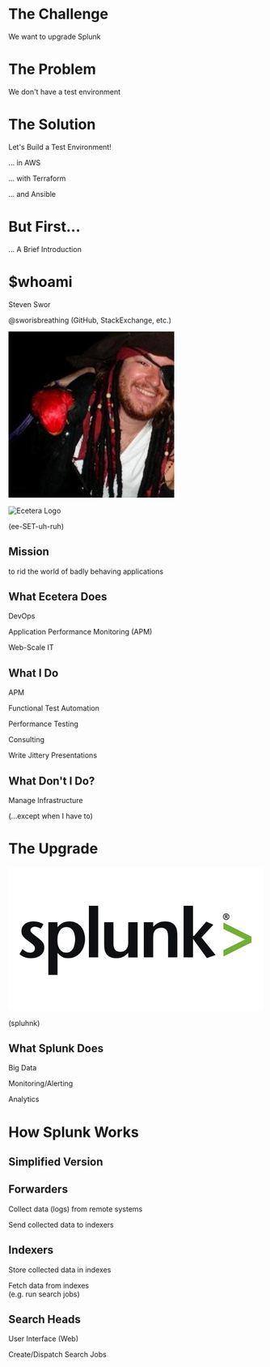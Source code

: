 # The Challenge
We want to upgrade Splunk<!-- .element: class="fragment" data-fragment-index="1" -->



# The Problem
We don't have a test environment<!-- .element: class="fragment" data-fragment-index="1" -->



# The Solution

Let's Build a Test Environment!<!-- .element: class="fragment" data-fragment-index="1" -->

... in AWS<!-- .element: class="fragment" data-fragment-index="2" -->

... with Terraform<!-- .element: class="fragment" data-fragment-index="3" -->

... and Ansible<!-- .element: class="fragment" data-fragment-index="4" -->



# But First...
... A Brief Introduction<!-- .element: class="fragment" data-fragment-index="1" -->



# $whoami

Steven Swor<!-- .element: class="fragment" data-fragment-index="1" -->

@sworisbreathing (GitHub, StackExchange, etc.)<!-- .element: class="fragment" data-fragment-index="2" style="font-size: 1.0em;" -->

![My gravatar](./images/gravatar.jpeg)<!-- .element: class="fragment" data-fragment-index="2" -->



![Ecetera Logo](./images/ecetera_logo_grey.png)

(ee-SET-uh-ruh)<!-- .element: class="fragment" data-fragment-index="1" -->



## Mission

to rid the world of badly behaving applications<!-- .element: class="fragment" data-fragment-index="1" -->



## What Ecetera Does

DevOps<!-- .element: class="fragment" data-fragment-index="1" -->

Application Performance Monitoring (APM)<!-- .element: class="fragment" data-fragment-index="2" -->

Web-Scale IT<!-- .element: class="fragment" data-fragment-index="3" -->



## What I Do

APM<!-- .element: class="fragment" data-fragment-index="1" -->

Functional Test Automation<!-- .element: class="fragment" data-fragment-index="2" -->

Performance Testing<!-- .element: class="fragment" data-fragment-index="3" -->

Consulting<!-- .element: class="fragment" data-fragment-index="4" -->

Write Jittery Presentations<!-- .element: class="fragment" data-fragment-index="5" -->




## What Don't I Do?

Manage Infrastructure<!-- .element: class="fragment" data-fragment-index="1" -->

(...except when I have to) <!-- .element: class="fragment" data-fragment-index="2" -->



# The Upgrade



![Splunk Logo](./images/splunk-logo.png)

(spluhnk)<!-- .element: class="fragment" data-fragment-index="1" -->



## What Splunk Does

Big Data<!-- .element: class="fragment" data-fragment-index="1" -->

Monitoring/Alerting<!-- .element: class="fragment" data-fragment-index="2" -->

Analytics<!-- .element: class="fragment" data-fragment-index="3" -->



# How Splunk Works

## Simplified Version



## Forwarders

Collect data (logs) from remote systems<!-- .element: class="fragment" data-fragment-index="1" -->

Send collected data to indexers<!-- .element: class="fragment" data-fragment-index="2" -->



## Indexers

Store collected data in indexes<!-- .element: class="fragment" data-fragment-index="1" -->

Fetch data from indexes<br />
(e.g. run search jobs)<!-- .element: class="fragment" data-fragment-index="2" -->



## Search Heads

User Interface (Web)<!-- .element: class="fragment" data-fragment-index="1" -->

Create/Dispatch Search Jobs<!-- .element: class="fragment" data-fragment-index="2" -->

